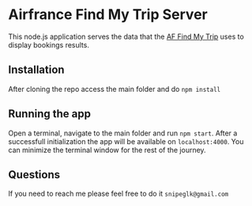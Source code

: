 # Airfrance Find My Trip Server

This node.js application serves the data that the [AF Find My Trip](https://github.com/guillermosnipe/airfrance-booking-client) uses to display bookings results.

## Installation
After cloning the repo access the main folder and do `npm install`

## Running the app
Open a terminal, navigate to the main folder and run `npm start`. After a successfull initialization the app will be available on `localhost:4000`. You can minimize the terminal window for the rest of the journey.

## Questions
If you need to reach me please feel free to do it `snipeglk@gmail.com`
